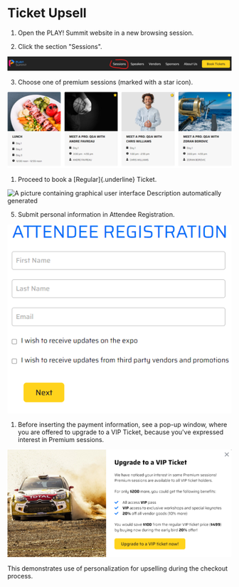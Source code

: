 # Ticket Upsell

1. Open the PLAY! Summit website in a new browsing session. 

2. Click the section "Sessions".

![Sessions section](./media/image1.png)

3. Choose one of premium sessions (marked with a star icon).

![Graphical user interface, application, website ](./media/image2.png)

1. Proceed to book a [Regular]{.underline} Ticket.

![A picture containing graphical user interface Description
automatically
generated](./media/image3.png)

5. Submit personal information in Attendee Registration.

![Graphical user interface, text, application, email ](./media/image4.png)

1. Before inserting the payment information, see a pop-up window, where
    you are offered to upgrade to a VIP Ticket, because you've expressed
    interest in Premium sessions.

![Graphical user interface, text](./media/image5.png)

This demonstrates use of personalization for upselling during the
checkout process.
